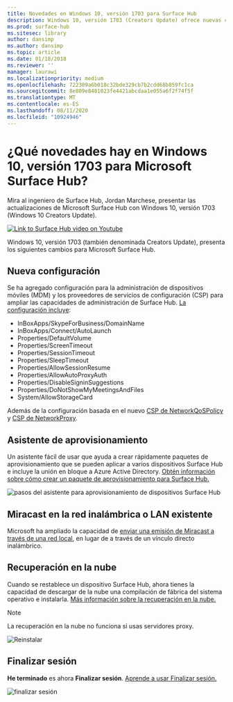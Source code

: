 ```yaml
---
title: Novedades en Windows 10, versión 1703 para Surface Hub
description: Windows 10, versión 1703 (Creators Update) ofrece nuevas características a Microsoft Surface Hub.
ms.prod: surface-hub
ms.sitesec: library
author: dansimp
ms.author: dansimp
ms.topic: article
ms.date: 01/18/2018
ms.reviewer: ''
manager: laurawi
ms.localizationpriority: medium
ms.openlocfilehash: 722309a6b018c32bde329cb7b2cdd68b859fc1ca
ms.sourcegitcommit: 8e809e8481023fe4421abcdaa1e055a6f2f74f5f
ms.translationtype: MT
ms.contentlocale: es-ES
ms.lasthandoff: 08/11/2020
ms.locfileid: "10924946"
---
```

# ¿Qué novedades hay en Windows 10, versión 1703 para Microsoft Surface Hub?

Mira al ingeniero de Surface Hub, Jordan Marchese, presentar las actualizaciones de Microsoft Surface Hub con Windows 10, versión 1703 (Windows 10 Creators Update). 

<a href="https://www.youtube.com/watch?v=R8tX10VIgq0" target="_blank"> <img src="images/whats-new-video-thumbnail.png" alt="Link to Surface Hub video on Youtube" /></a>

Windows 10, versión 1703 (también denominada Creators Update), presenta los siguientes cambios para Microsoft Surface Hub.

## Nueva configuración

Se ha agregado configuración para la administración de dispositivos móviles (MDM) y los proveedores de servicios de configuración (CSP) para ampliar las capacidades de administración de Surface Hub. [La configuración incluye](manage-settings-with-mdm-for-surface-hub.md):

- InBoxApps/SkypeForBusiness/DomainName
- InBoxApps/Connect/AutoLaunch
- Properties/DefaultVolume
- Properties/ScreenTimeout
- Properties/SessionTimeout
- Properties/SleepTimeout
- Properties/AllowSessionResume
- Properties/AllowAutoProxyAuth
- Properties/DisableSigninSuggestions
- Properties/DoNotShowMyMeetingsAndFiles
- System/AllowStorageCard

Además de la configuración basada en el nuevo [CSP de NetworkQoSPolicy](https://msdn.microsoft.com/windows/hardware/commercialize/customize/mdm/networkqospolicy-csp) y [CSP de NetworkProxy](https://msdn.microsoft.com/windows/hardware/commercialize/customize/mdm/networkproxy-csp).
</br>

## Asistente de aprovisionamiento

Un asistente fácil de usar que ayuda a crear rápidamente paquetes de aprovisionamiento que se pueden aplicar a varios dispositivos Surface Hub e incluye la unión en bloque a Azure Active Directory. [Obtén información sobre cómo crear un paquete de aprovisionamiento para Surface Hub.](provisioning-packages-for-certificates-surface-hub.md)

![pasos del asistente para aprovisionamiento de dispositivos Surface Hub](images/wcd-wizard.png)
    
## Miracast en la red inalámbrica o LAN existente 

Microsoft ha ampliado la capacidad de [enviar una emisión de Miracast a través de una red local](miracast-over-infrastructure.md), en lugar de a través de un vínculo directo inalámbrico. 
    
## Recuperación en la nube

Cuando se restablece un dispositivo Surface Hub, ahora tienes la capacidad de descargar de la nube una compilación de fábrica del sistema operativo e instalarla. [Más información sobre la recuperación en la nube.](device-reset-surface-hub.md#cloud-recovery)

>[!NOTE]
>La recuperación en la nube no funciona si usas servidores proxy.
    
![Reinstalar](images/reinstall.png)
    
## Finalizar sesión

**He terminado** es ahora **Finalizar sesión**. [Aprende a usar Finalizar sesión.](finishing-your-surface-hub-meeting.md) 

![finalizar sesión](images/end-session.png)



 

 
